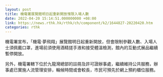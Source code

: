 ```yaml
---
layout: post
title: 機電署展覽館明日起重新開放惟限入場人數
date: 2022-04-20 15:14:51.000000000 +08:00
link: https://news.rthk.hk/rthk/ch/component/k2/1644827-20220420.htm
categories: rthk
---
```


機電署宣布，「機電‧夢飛翔」展覽館明日起重新開放，但會限制參觀人數、入場人士須佩戴口罩，進場前須使用酒精搓手液和接受體溫檢測，館內的互動式展品繼續暫停開放。

另外，機電署轄下位於九龍灣總部的註冊及許可證辦事處，繼續維持公共服務，辦事處已實施人流管理安排，輪候時間或會較長，市民可預先於網上預約櫃位服務。
　　
